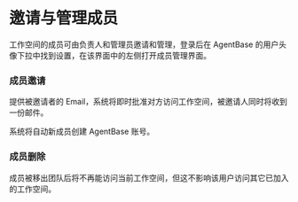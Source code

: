 # 邀请与管理成员

工作空间的成员可由负责人和管理员邀请和管理，登录后在 AgentBase 的用户头像下拉中找到设置，在该界面中的左侧打开成员管理界面。

### 成员邀请

提供被邀请者的 Email，系统将即时批准对方访问工作空间，被邀请人同时将收到一份邮件。

系统将自动新成员创建 AgentBase 账号。

### 成员删除

成员被移出团队后将不再能访问当前工作空间，但这不影响该用户访问其它已加入的工作空间。
